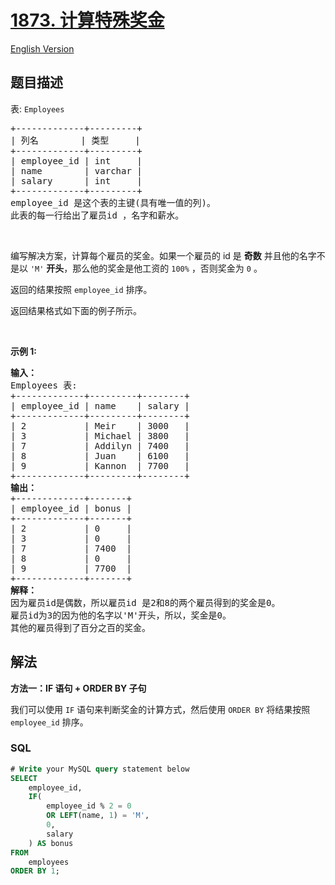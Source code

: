 # [1873. 计算特殊奖金](https://leetcode.cn/problems/calculate-special-bonus)

[English Version](/solution/1800-1899/1873.Calculate%20Special%20Bonus/README_EN.md)

## 题目描述

<!-- 这里写题目描述 -->

<p>表: <code>Employees</code></p>

<pre>
+-------------+---------+
| 列名        | 类型     |
+-------------+---------+
| employee_id | int     |
| name        | varchar |
| salary      | int     |
+-------------+---------+
employee_id 是这个表的主键(具有唯一值的列)。
此表的每一行给出了雇员id ，名字和薪水。
</pre>

<p>&nbsp;</p>

<p>编写解决方案，计算每个雇员的奖金。如果一个雇员的 id 是 <strong>奇数</strong> 并且他的名字不是以 <code>'M'</code> <strong>开头</strong>，那么他的奖金是他工资的 <code>100%</code> ，否则奖金为 <code>0</code> 。</p>

<p>返回的结果按照&nbsp;<code>employee_id</code>&nbsp;排序。</p>

<p>返回结果格式如下面的例子所示。</p>

<p>&nbsp;</p>

<p><strong class="example">示例 1:</strong></p>

<pre>
<strong>输入：</strong>
Employees 表:
+-------------+---------+--------+
| employee_id | name    | salary |
+-------------+---------+--------+
| 2           | Meir    | 3000   |
| 3           | Michael | 3800   |
| 7           | Addilyn | 7400   |
| 8           | Juan    | 6100   |
| 9           | Kannon  | 7700   |
+-------------+---------+--------+
<strong>输出：</strong>
+-------------+-------+
| employee_id | bonus |
+-------------+-------+
| 2           | 0     |
| 3           | 0     |
| 7           | 7400  |
| 8           | 0     |
| 9           | 7700  |
+-------------+-------+
<strong>解释：</strong>
因为雇员id是偶数，所以雇员id 是2和8的两个雇员得到的奖金是0。
雇员id为3的因为他的名字以'M'开头，所以，奖金是0。
其他的雇员得到了百分之百的奖金。</pre>

## 解法

<!-- 这里可写通用的实现逻辑 -->

**方法一：IF 语句 + ORDER BY 子句**

我们可以使用 `IF` 语句来判断奖金的计算方式，然后使用 `ORDER BY` 将结果按照 `employee_id` 排序。

<!-- tabs:start -->

### **SQL**

<!-- 这里可写当前语言的特殊实现逻辑 -->

```sql
# Write your MySQL query statement below
SELECT
    employee_id,
    IF(
        employee_id % 2 = 0
        OR LEFT(name, 1) = 'M',
        0,
        salary
    ) AS bonus
FROM
    employees
ORDER BY 1;
```

<!-- tabs:end -->
